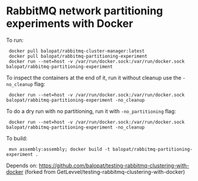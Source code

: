 # RabbitMQ network partitioning experiments with Docker


To run: 

````
 docker pull balopat/rabbitmq-cluster-manager:latest
 docker pull balopat/rabbitmq-partitioning-experiment
 docker run --net=host -v /var/run/docker.sock:/var/run/docker.sock balopat/rabbitmq-partitioning-experiment 
 ````
To inspect the containers at the end of it, run it without cleanup use the `-no_cleanup` flag: 

````
 docker run --net=host -v /var/run/docker.sock:/var/run/docker.sock balopat/rabbitmq-partitioning-experiment -no_cleanup
````

To do a dry run with no partitioning, run it with `-no_partitioning` flag: 

````
 docker run --net=host -v /var/run/docker.sock:/var/run/docker.sock balopat/rabbitmq-partitioning-experiment -no_cleanup
````



To build: 

````
 mvn assembly:assembly; docker build -t balopat/rabbitmq-partitioning-experiment .
````

Depends on: https://github.com/balopat/testing-rabbitmq-clustering-with-docker (forked from GetLevvel/testing-rabbitmq-clustering-with-docker)

